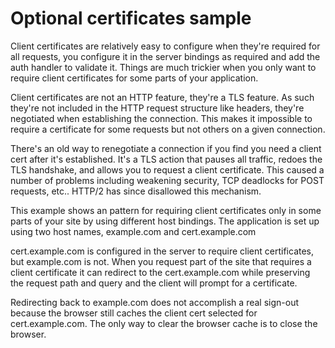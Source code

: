 Optional certificates sample
============================

Client certificates are relatively easy to configure when they're required for all requests, you configure it in the server bindings as required and add the auth handler to validate it. Things are much trickier when you only want to require client certificates for some parts of your application.

Client certificates are not an HTTP feature, they're a TLS feature. As such they're not included in the HTTP request structure like headers, they're negotiated when establishing the connection. This makes it impossible to require a certificate for some requests but not others on a given connection.

There's an old way to renegotiate a connection if you find you need a client cert after it's established. It's a TLS action that pauses all traffic, redoes the TLS handshake, and allows you to request a client certificate. This caused a number of problems including weakening security, TCP deadlocks for POST requests, etc.. HTTP/2 has since disallowed this mechanism.

This example shows an pattern for requiring client certificates only in some parts of your site by using different host bindings. The application is set up using two host names, example.com and cert.example.com

cert.example.com is configured in the server to require client certificates, but example.com is not. When you request part of the site that requires a client certificate it can redirect to the cert.example.com while preserving the request path and query and the client will prompt for a certificate.

Redirecting back to example.com does not accomplish a real sign-out because the browser still caches the client cert selected for cert.example.com. The only way to clear the browser cache is to close the browser.
